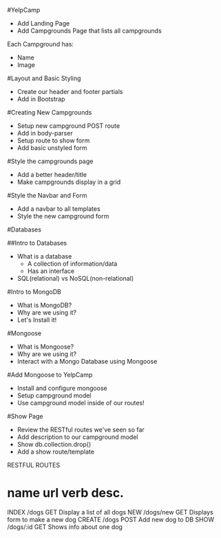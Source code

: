 #YelpCamp

* Add Landing Page
* Add Campgrounds Page that lists all campgrounds

Each Campground has:
* Name
* Image


#Layout and Basic Styling
* Create our header and footer partials
* Add in Bootstrap


#Creating New Campgrounds
* Setup new campground POST route
* Add in body-parser
* Setup route to show form
* Add basic unstyled form


#Style the campgrounds page
* Add a better header/title
* Make campgrounds display in a grid


#Style the Navbar and Form
* Add a navbar to all templates
* Style the new campground form


#Databases

##Intro to Databases
* What is a database
    * A collection of information/data
    * Has an interface
* SQL(relational) vs NoSQL(non-relational)


#Intro to MongoDB
* What is MongoDB?
* Why are we using it?
* Let's Install it!


#Mongoose
* What is Mongoose?
* Why are we using it?
* Interact with a Mongo Database using Mongoose


#Add Mongoose to YelpCamp
* Install and configure mongoose
* Setup campground model
* Use campground model inside of our routes!


#Show Page
* Review the RESTful routes we've seen so far
* Add description to our campground model
* Show db.collection.drop()
* Add a show route/template

RESTFUL ROUTES

name    url         verb    desc.
=================================================
INDEX   /dogs       GET     Display a list of all dogs
NEW     /dogs/new   GET     Displays form to make a new dog
CREATE  /dogs       POST    Add new dog to DB
SHOW    /dogs/:id   GET     Shows info about one dog
